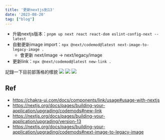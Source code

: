 ```yaml
---
title: '更新nextjs到13'
date: '2023-08-20'
tag: ["blog"]
---
```


- 升級nextjs版本：`pnpm up next react react-dom eslint-config-next --latest`
- 自動更新image import：`npx @next/codemod@latest next-image-to-legacy-image .`
	- 會更新  next/image -> next/legacy/image
- 更新link：`npx @next/codemod@latest new-link .`

記錄一下目前部落格的樣貌
![](/image/next-blog-13-1.png)
![](/image/next-blog-13-2.png)
![](/image/next-blog-13-3.png)
## Ref
- https://chakra-ui.com/docs/components/link/usage#usage-with-nextjs
- https://nextjs.org/docs/pages/building-your-application/upgrading/codemods#new-link
- https://nextjs.org/docs/pages/building-your-application/upgrading/version-13
- https://nextjs.org/docs/pages/building-your-application/upgrading/codemods#next-image-to-legacy-image

